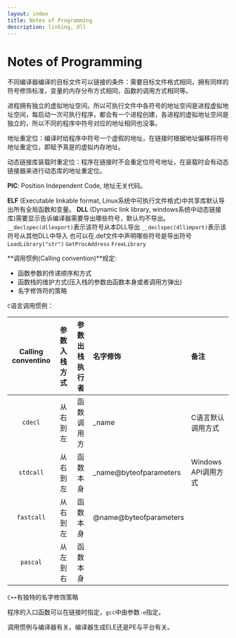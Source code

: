 ```yaml
---
layout: index
title: Notes of Programming
description: linking, dll
---
```


# Notes of Programming

不同编译器编译的目标文件可以链接的条件：需要目标文件格式相同，拥有同样的符号修饰标准，变量的内存分布方式相同，函数的调用方式相同等。

进程拥有独立的虚拟地址空间。所以可执行文件中各符号的地址空间是进程虚拟地址空间，每启动一次可执行程序，都会有一个进程创建，各进程的虚拟地址空间是独立的，所以不同的程序中符号对应的地址相同也没事。

地址重定位：编译时给程序中符号一个虚假的地址，在链接时根据地址偏移将符号地址重定位，即赋予真是的虚拟内存地址。

动态链接库装载时重定位：程序在链接时不会重定位符号地址，在装载时会有动态链接器来进行动态库的地址重定位。

**PIC**: Position Independent Code, 地址无关代码。

**ELF** (Executable linkable format, Linux系统中可执行文件格式)中共享库默认导出所有全局函数和变量。
**DLL** (Dynamic link library, windows系统中动态链接库)需要显示告诉编译器需要导出哪些符号，默认均不导出。
`__declspec(dllexport)`表示该符号从本DLL导出
`__declspec(dllimport)`表示该符号从其他DLL中导入
也可以在.def文件中声明哪些符号是导出符号
`LoadLibrary("str")`
`GetProcAddress`
`FreeLibrary`

**调用惯例(Calling convention)**规定:
- 函数参数的传递顺序和方式
- 函数栈的维护方式(压入栈的参数由函数本身或者调用方弹出)
- 名字修饰符的策略

`C`语言调用惯例：

| Calling conventino | 参数入栈方式 | 参数出栈执行者 | 名字修饰 | 备注 |
|:------------------:|:------------:|:--------------:|:---------|:-----|
| `cdecl`            | 从右到左     | 函数调用方     | _name | C语言默认调用方式 |
| `stdcall`          | 从右到左     | 函数本身       | _name@byteofparameters | Windows API调用方式 |
| `fastcall`         | 从右到左     | 函数本身       | @name@byteofparameters |
| `pascal`           | 从左到右     | 函数本身       |  |

`C++`有独特的名字修饰策略

程序的入口函数可以在链接时指定，`gcc`中由参数`-e`指定。

调用惯例与编译器有关。编译器生成ELE还是PE与平台有关。